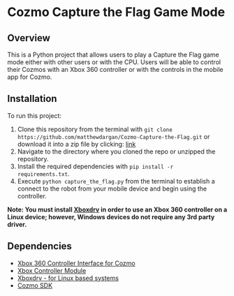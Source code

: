 # Cozmo Capture the Flag Game Mode
## Overview
This is a Python project that allows users to play a Capture the Flag game mode either with other users or with the CPU. Users will be able to control their
Cozmos with an Xbox 360 controller or with the controls in the mobile app for Cozmo.

## Installation
To run this project:

1. Clone this repository from the terminal with `git clone https://github.com/matthewdargan/Cozmo-Capture-the-Flag.git` or download it into a zip file by clicking:
[link](https://github.com/matthewdargan/Cozmo-Capture-the-Flag/archive/master.zip)
2. Navigate to the directory where you cloned the repo or unzipped the repository.
3. Install the required dependencies with `pip install -r requirements.txt`.
4. Execute `python capture_the_flag.py` from the terminal to establish a connect to the robot from your mobile device and begin using the controller.

**Note: You must install [Xboxdrv](https://github.com/xboxdrv/xboxdrv) in order to use an Xbox 360 controller on a Linux device; however, Windows devices do not require any 3rd party driver.**

## Dependencies
* [Xbox 360 Controller Interface for Cozmo](https://github.com/matthewdargan/Cozmo-Xbox-Controller)
* [Xbox Controller Module](https://github.com/FRC4564/Xbox)
* [Xboxdrv - for Linux based systems](https://github.com/xboxdrv/xboxdrv)
* [Cozmo SDK](http://cozmosdk.anki.com/docs/)
